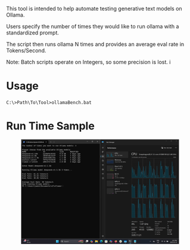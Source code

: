 This tool is intended to help automate testing generative text models on
Ollama.

Users specify the number of times they would like to run ollama with a
standardized prompt.

The script then runs ollama N times and provides an average eval rate in
Tokens/Second.

Note: Batch scripts operate on Integers, so some precision is lost. i

# Usage

``` bash.num
C:\>Path\To\Tool>ollamaBench.bat
```

# Run Time Sample

<figure>
<img src="./assets/images/benchmark.png" alt="OllamaBenchmark" />
</figure>
